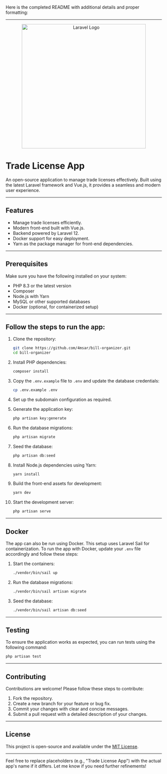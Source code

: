 Here is the completed README with additional details and proper formatting:

---

<p align="center"><a href="https://laravel.com" target="_blank"><img src="https://raw.githubusercontent.com/laravel/art/master/logo-lockup/5%20SVG/2%20CMYK/1%20Full%20Color/laravel-logolockup-cmyk-red.svg" width="400" alt="Laravel Logo"></a></p>

# Trade License App

An open-source application to manage trade licenses effectively. Built using the latest Laravel framework and Vue.js, it provides a seamless and modern user experience.

---

## Features

- Manage trade licenses efficiently.
- Modern front-end built with Vue.js.
- Backend powered by Laravel 12.
- Docker support for easy deployment.
- Yarn as the package manager for front-end dependencies.

---

## Prerequisites

Make sure you have the following installed on your system:

- PHP 8.3 or the latest version
- Composer
- Node.js with Yarn
- MySQL or other supported databases
- Docker (optional, for containerized setup)

---

## Follow the steps to run the app:

1. Clone the repository:
   ```bash
   git clone https://github.com/4msar/bill-organizer.git
   cd bill-organizer
   ```

2. Install PHP dependencies:
   ```bash
   composer install
   ```

3. Copy the `.env.example` file to `.env` and update the database credentials:
   ```bash
   cp .env.example .env
   ```

4. Set up the subdomain configuration as required.

5. Generate the application key:
   ```bash
   php artisan key:generate
   ```

6. Run the database migrations:
   ```bash
   php artisan migrate
   ```

7. Seed the database:
   ```bash
   php artisan db:seed
   ```

8. Install Node.js dependencies using Yarn:
   ```bash
   yarn install
   ```

9. Build the front-end assets for development:
   ```bash
   yarn dev
   ```

10. Start the development server:
    ```bash
    php artisan serve
    ```

---

## Docker

The app can also be run using Docker. This setup uses Laravel Sail for containerization. To run the app with Docker, update your `.env` file accordingly and follow these steps:

1. Start the containers:
   ```bash
   ./vendor/bin/sail up
   ```

2. Run the database migrations:
   ```bash
   ./vendor/bin/sail artisan migrate
   ```

3. Seed the database:
   ```bash
   ./vendor/bin/sail artisan db:seed
   ```

---

## Testing

To ensure the application works as expected, you can run tests using the following command:

```bash
php artisan test
```

---

## Contributing

Contributions are welcome! Please follow these steps to contribute:

1. Fork the repository.
2. Create a new branch for your feature or bug fix.
3. Commit your changes with clear and concise messages.
4. Submit a pull request with a detailed description of your changes.

---

## License

This project is open-source and available under the [MIT License](LICENSE).

---

Feel free to replace placeholders (e.g., "Trade License App") with the actual app's name if it differs. Let me know if you need further refinements!
